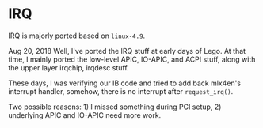# IRQ

IRQ is majorly ported based on `linux-4.9`.

Aug 20, 2018
Well, I've ported the IRQ stuff at early days of Lego. At that time, I mainly ported the low-level APIC, IO-APIC, and ACPI stuff, along with the upper layer irqchip, irqdesc stuff.

These days, I was verifying our IB code and tried to add back mlx4en's interrupt handler, somehow, there is no interrupt after `request_irq()`.

Two possible reasons: 1) I missed something during PCI setup, 2) underlying APIC and IO-APIC need more work.
